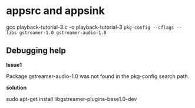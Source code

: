 # appsrc and appsink


gcc playback-tutorial-3.c -o playback-tutorial-3 `pkg-config --cflags --libs gstreamer-1.0 gstreamer-audio-1.0`


## Debugging help 

**Issue1**

Package gstreamer-audio-1.0 was not found in the pkg-config search path.

**solution** 

sudo apt-get install libgstreamer-plugins-base1.0-dev
